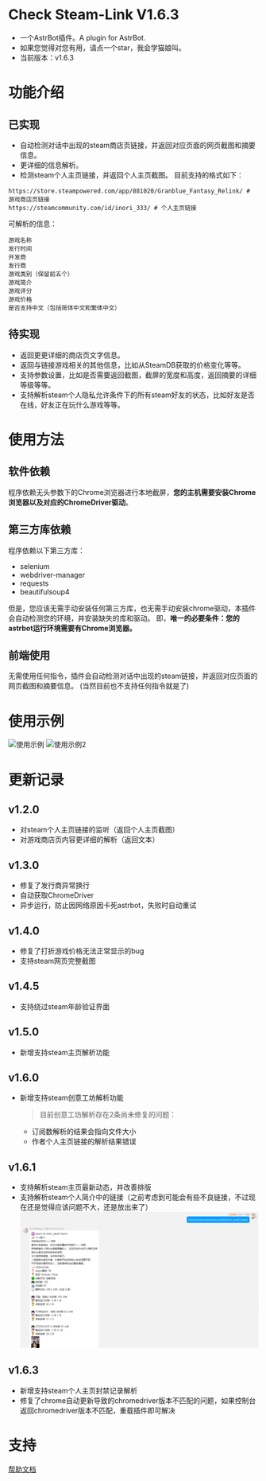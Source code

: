 # Check Steam-Link V1.6.3

+ 一个AstrBot插件。A plugin for AstrBot.
+ 如果您觉得对您有用，请点一个star，我会学猫娘叫。
+ 当前版本：v1.6.3

# 功能介绍
## 已实现
- 自动检测对话中出现的steam商店页链接，并返回对应页面的网页截图和摘要信息。
- 更详细的信息解析。
- 检测steam个人主页链接，并返回个人主页截图。
  目前支持的格式如下：
```
https://store.steampowered.com/app/881020/Granblue_Fantasy_Relink/ # 游戏商店页链接
https://steamcommunity.com/id/inori_333/ # 个人主页链接
```
可解析的信息：
```
游戏名称
发行时间
开发商
发行商
游戏类别（保留前五个）
游戏简介
游戏评分
游戏价格
是否支持中文（包括简体中文和繁体中文）
```
## 待实现
- 返回更更详细的商店页文字信息。
- 返回与链接游戏相关的其他信息，比如从SteamDB获取的价格变化等等。
- 支持参数设置，比如是否需要返回截图，截屏的宽度和高度，返回摘要的详细等级等等。
- 支持解析steam个人隐私允许条件下的所有steam好友的状态，比如好友是否在线，好友正在玩什么游戏等等。

# 使用方法
## 软件依赖
程序依赖无头参数下的Chrome浏览器进行本地截屏，**您的主机需要安装Chrome浏览器以及对应的ChromeDriver驱动**。
## 第三方库依赖
程序依赖以下第三方库：
- selenium
- webdriver-manager
- requests
- beautifulsoup4

但是，您应该无需手动安装任何第三方库，也无需手动安装chrome驱动，本插件会自动检测您的环境，并安装缺失的库和驱动。
即，**唯一的必要条件：您的astrbot运行环境需要有Chrome浏览器。**

## 前端使用
无需使用任何指令，插件会自动检测对话中出现的steam链接，并返回对应页面的网页截图和摘要信息。
(当然目前也不支持任何指令就是了)

# 使用示例
![使用示例](sample.png)
![使用示例2](sample2.png)

# 更新记录
## v1.2.0
+ 对steam个人主页链接的监听（返回个人主页截图）
+ 对游戏商店页内容更详细的解析（返回文本）

## v1.3.0
+ 修复了发行商异常换行
+ 自动获取ChromeDriver
+ 异步运行，防止因网络原因卡死astrbot，失败时自动重试

## v1.4.0
+ 修复了打折游戏价格无法正常显示的bug
+ 支持steam网页完整截图

## v1.4.5
+ 支持绕过steam年龄验证界面

## v1.5.0
+ 新增支持steam主页解析功能

## v1.6.0
+ 新增支持steam创意工坊解析功能
  
  > 目前创意工坊解析存在2条尚未修复的问题：
    + 订阅数解析的结果会指向文件大小
    + 作者个人主页链接的解析结果错误

## v1.6.1
+ 支持解析steam主页最新动态，并改善排版
+ 支持解析steam个人简介中的链接（之前考虑到可能会有些不良链接，不过现在还是觉得应该问题不大，还是放出来了）
![使用示例3](sample3.png)

## v1.6.3
+ 新增支持steam个人主页封禁记录解析
+ 修复了chrome自动更新导致的chromedriver版本不匹配的问题，如果控制台返回chromedriver版本不匹配，重载插件即可解决
# 支持
[帮助文档](https://github.com/inori-3333/astrbot_plugin_steamshot)
